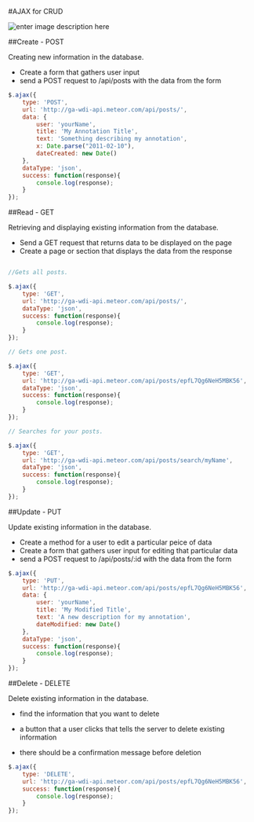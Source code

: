 #AJAX for CRUD

![enter image description here](http://i.stack.imgur.com/RyM1b.png)

##Create - POST

Creating new information in the database.

- Create a form that gathers user input
- send a POST request to /api/posts with the data from the form

```javascript
$.ajax({
	type: 'POST',
    url: 'http://ga-wdi-api.meteor.com/api/posts/',
	data: {
		user: 'yourName',
		title: 'My Annotation Title',
		text: 'Something describing my annotation',
		x: Date.parse("2011-02-10"),
		dateCreated: new Date()
	},
	dataType: 'json',
	success: function(response){
		console.log(response);
	}
});
```

##Read - GET

Retrieving and displaying existing information from the database.

- Send a GET request that returns data to be displayed on the page
- Create a page or section that displays the data from the response

```javascript

//Gets all posts.

$.ajax({
	type: 'GET',
    url: 'http://ga-wdi-api.meteor.com/api/posts/',
	dataType: 'json',
	success: function(response){
		console.log(response);
	}
});

// Gets one post.

$.ajax({
	type: 'GET',
    url: 'http://ga-wdi-api.meteor.com/api/posts/epfL7Qg6NeH5MBK56',
	dataType: 'json',
	success: function(response){
		console.log(response);
	}
});

// Searches for your posts.

$.ajax({
	type: 'GET',
    url: 'http://ga-wdi-api.meteor.com/api/posts/search/myName',
	dataType: 'json',
	success: function(response){
		console.log(response);
	}
});
```

##Update - PUT

Update existing information in the database.

- Create a method for a user to edit a particular peice of data
- Create a form that gathers user input for editing that particular data
- send a POST request to /api/posts/:id with the data from the form

```javascript
$.ajax({
	type: 'PUT',
    url: 'http://ga-wdi-api.meteor.com/api/posts/epfL7Qg6NeH5MBK56',
	data: {
		user: 'yourName',
		title: 'My Modified Title',
		text: 'A new description for my annotation',
		dateModified: new Date()
	},
	dataType: 'json',
	success: function(response){
		console.log(response);
	}
});
```
##Delete - DELETE

Delete existing information in the database.

- find the information that you want to delete

- a button that a user clicks that tells the server to delete existing information

- there should be a confirmation message before deletion

```javascript
$.ajax({
	type: 'DELETE',
    url: 'http://ga-wdi-api.meteor.com/api/posts/epfL7Qg6NeH5MBK56',
	success: function(response){
		console.log(response);
	}
});
```